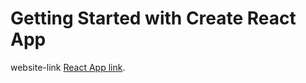 # Getting Started with Create React App

website-link [React App link](https://nearme-services.onrender.com/).

